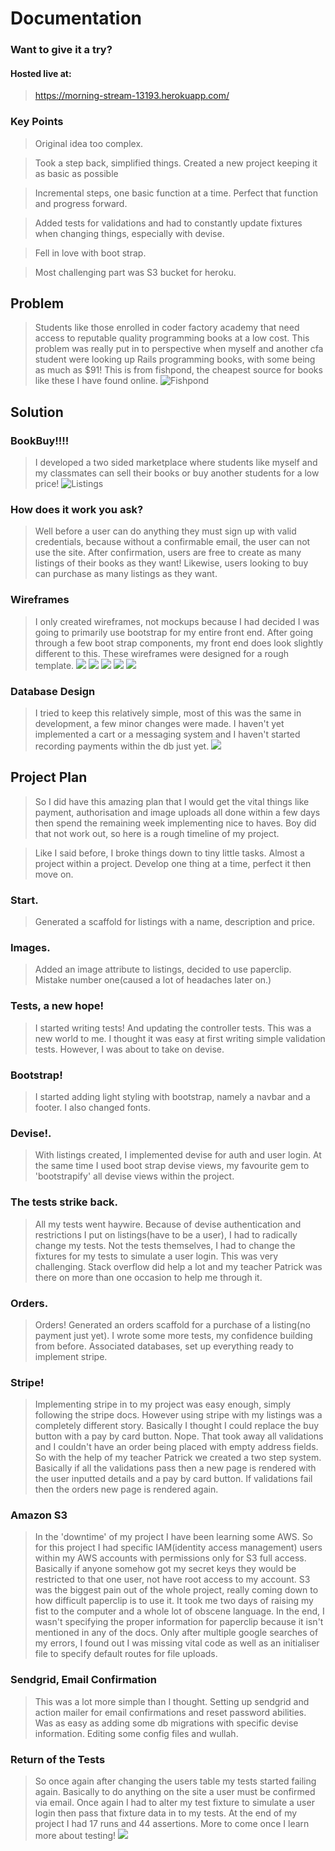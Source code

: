 # Documentation

### Want to give it a try?
#### Hosted live at:
> https://morning-stream-13193.herokuapp.com/

### Key Points
> Original idea too complex.

> Took a step back, simplified things. Created a new project keeping it as basic as possible

> Incremental steps, one basic function at a time. Perfect that function and progress forward.

> Added tests for validations and had to constantly update fixtures when changing things, especially with devise.

> Fell in love with boot strap.

> Most challenging part was S3 bucket for heroku.


## Problem
> Students like those enrolled in coder factory academy that need access to reputable quality programming books at a low cost. This problem was really put in to perspective when myself and another cfa student were looking up Rails programming books, with some being as much as $91! This is from fishpond, the cheapest source for books like these I have found online.
![Fishpond](app/assets/images/fishpond.png)


## Solution
### BookBuy!!!!

> I developed a two sided marketplace where students like myself and my classmates can sell their books or buy another students for a low price!
![Listings](app/assets/images/marketplace.png)


### How does it work you ask?
> Well before a user can do anything they must sign up with valid credentials, because without a confirmable email, the user can not use the site. After confirmation, users are free to create as many listings of their books as they want! Likewise, users looking to buy can purchase as many listings as they want.

### Wireframes
> I only created wireframes, not mockups because I had decided I was going to primarily use bootstrap for my entire front end. After going through a few boot strap components, my front end does look slightly different to this. These wireframes were designed for a rough template.
![](app/assets/images/homepage.png)
![](app/assets/images/listing.png)
![](app/assets/images/listingspage.png)
![](app/assets/images/signup.png)
![](app/assets/images/sign-in.png)

### Database Design
> I tried to keep this relatively simple, most of this was the same in development, a few minor changes were made. I haven't yet implemented a cart or a messaging system and I haven't started recording payments within the db just yet.
> ![](app/assets/images/db.png)

## Project Plan
> So I did have this amazing plan that I would get the vital things like payment, authorisation and image uploads all done within a few days then spend the remaining week implementing nice to haves. Boy did that not work out, so here is a rough timeline of my project.

> Like I said before, I broke things down to tiny little tasks. Almost a project within a project. Develop one thing at a time, perfect it then move on.

### Start.
> Generated a scaffold for listings with a name, description and price.

### Images.
> Added an image attribute to listings, decided to use paperclip. Mistake number one(caused a lot of headaches later on.)

### Tests, a new hope!
> I started writing tests! And updating the controller  tests. This was a new world to me. I thought it was easy at first writing simple validation tests. However, I was about to take on devise.

### Bootstrap!
> I started adding light styling with bootstrap, namely a navbar and a footer. I also changed fonts.

### Devise!.
> With listings created, I implemented devise for auth and user login. At the same time I used boot strap devise views, my favourite gem to 'bootstrapify' all devise views within the project.

### The tests strike back.
> All my tests went haywire. Because of devise authentication and restrictions I put on listings(have to be a user), I had to radically change my tests. Not the tests themselves, I had to change the fixtures for my tests to simulate a user login. This was very challenging. Stack overflow did help a lot and my teacher Patrick was there on more than one occasion to help me through it.

### Orders.
> Orders! Generated an orders scaffold for a purchase of a listing(no payment just yet). I wrote some more tests, my confidence building from before. Associated databases, set up everything ready to implement stripe.

### Stripe!
> Implementing stripe in to my project was easy enough, simply following the stripe docs. However using stripe with my listings was a completely different story. Basically I thought I could replace the buy button with a pay by card button. Nope. That took away all validations and I couldn't have an order being placed with empty address fields. So with the help of my teacher Patrick we created a two step system. Basically if all the validations pass then a new page is rendered with the user inputted details and a pay by card button. If validations fail then the orders new page is rendered again.

### Amazon S3
> In the 'downtime' of my project I have been learning some AWS. So for this project I had specific IAM(identity access management) users within my AWS accounts with permissions only for S3 full access. Basically if anyone somehow got my secret keys they would be restricted to that one user, not have root access to my account. S3 was the biggest pain out of the whole project, really coming down to how difficult paperclip is to use it. It took me two days of raising my fist to the computer and a whole lot of obscene language. In the end, I wasn't specifying the proper information for paperclip because it isn't mentioned in any of the docs. Only after multiple google searches of my errors, I found out I was missing vital code as well as an initialiser file to specify default routes for file uploads.  

### Sendgrid, Email Confirmation
> This was a lot more simple than I thought. Setting up sendgrid and action mailer for email confirmations and reset password abilities. Was as easy as adding some db migrations with specific devise information. Editing some config files and wullah.

### Return of the Tests
> So once again after changing the users table my tests started failing again. Basically to do anything on the site a user must be confirmed via email. Once again I had to alter my test fixture to simulate a user login then pass that fixture data in to my tests. At the end of my project I had 17 runs and 44 assertions. More to come once I learn more about testing!
![](app/assets/images/test.png)
